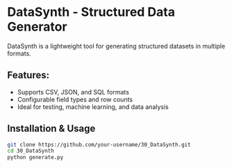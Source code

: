 # DataSynth - Structured Data Generator  

DataSynth is a lightweight tool for generating structured datasets in multiple formats.

## Features:
- Supports CSV, JSON, and SQL formats  
- Configurable field types and row counts  
- Ideal for testing, machine learning, and data analysis  

## Installation & Usage  
```bash
git clone https://github.com/your-username/30_DataSynth.git  
cd 30_DataSynth  
python generate.py  

